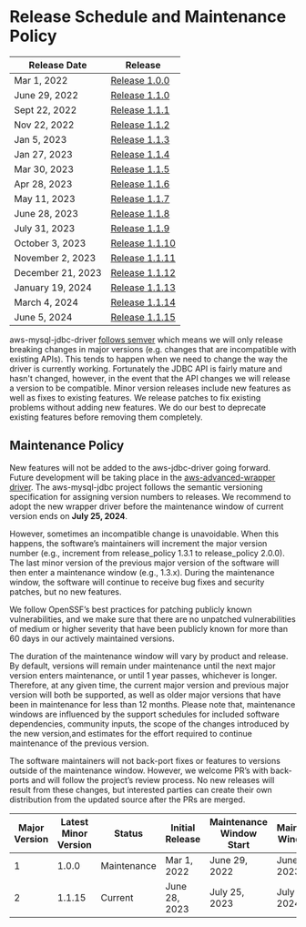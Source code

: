 # Release Schedule and Maintenance Policy
| Release Date      | Release                                                                         |
|-------------------|---------------------------------------------------------------------------------|
| Mar 1, 2022       | [Release 1.0.0](https://github.com/awslabs/aws-mysql-jdbc/releases/tag/1.0.0)   |  
| June 29, 2022     | [Release 1.1.0](https://github.com/awslabs/aws-mysql-jdbc/releases/tag/1.1.0)   | 
| Sept 22, 2022     | [Release 1.1.1](https://github.com/awslabs/aws-mysql-jdbc/releases/tag/1.1.1)   |
| Nov 22, 2022      | [Release 1.1.2](https://github.com/awslabs/aws-mysql-jdbc/releases/tag/1.1.2)   |  
| Jan 5, 2023       | [Release 1.1.3](https://github.com/awslabs/aws-mysql-jdbc/releases/tag/1.1.3)   |
| Jan 27, 2023      | [Release 1.1.4](https://github.com/awslabs/aws-mysql-jdbc/releases/tag/1.1.4)   |
| Mar 30, 2023      | [Release 1.1.5](https://github.com/awslabs/aws-mysql-jdbc/releases/tag/1.1.5)   |
| Apr 28, 2023      | [Release 1.1.6](https://github.com/awslabs/aws-mysql-jdbc/releases/tag/1.1.6)   |
| May 11, 2023      | [Release 1.1.7](https://github.com/awslabs/aws-mysql-jdbc/releases/tag/1.1.7)   |
| June 28, 2023     | [Release 1.1.8](https://github.com/awslabs/aws-mysql-jdbc/releases/tag/1.1.8)   |
| July 31, 2023     | [Release 1.1.9](https://github.com/awslabs/aws-mysql-jdbc/releases/tag/1.1.9)   |
| October 3, 2023   | [Release 1.1.10](https://github.com/awslabs/aws-mysql-jdbc/releases/tag/1.1.10) |
| November 2, 2023  | [Release 1.1.11](https://github.com/awslabs/aws-mysql-jdbc/releases/tag/1.1.11) |
| December 21, 2023 | [Release 1.1.12](https://github.com/awslabs/aws-mysql-jdbc/releases/tag/1.1.12) |
| January 19, 2024  | [Release 1.1.13](https://github.com/awslabs/aws-mysql-jdbc/releases/tag/1.1.13) |
| March 4, 2024     | [Release 1.1.14](https://github.com/awslabs/aws-mysql-jdbc/releases/tag/1.1.14) |
| June 5, 2024      | [Release 1.1.15](https://github.com/awslabs/aws-mysql-jdbc/releases/tag/1.1.15) |


aws-mysql-jdbc-driver [follows semver](https://semver.org/#semantic-versioning-200) which means we will only release
breaking changes in major versions (e.g. changes that are incompatible with existing APIs). This tends to happen when we need to change
the way the driver is currently working. Fortunately the JDBC API is fairly mature and hasn't changed, however, in the event that
the API changes we will release a version to be compatible. Minor version releases include new features as well as fixes to existing
features. We release patches to fix existing problems without adding new features. We do our best to deprecate existing features before
removing them completely.

## Maintenance Policy

New features will not be added to the aws-jdbc-driver going forward. Future development will be taking place in the
[aws-advanced-wrapper driver](https://github.com/awslabs/aws-advanced-jdbc-wrapper).
The aws-mysql-jdbc project follows the semantic versioning specification for assigning version numbers
to releases. We recommend to adopt the new wrapper driver before the maintenance window of current version ends on **July 25, 2024**.

However, sometimes an incompatible change is unavoidable. When this happens, the software’s maintainers will increment
the major version number (e.g., increment from release_policy 1.3.1 to release_policy 2.0.0).
The last minor version of the previous major version of the software will then enter a maintenance window
(e.g., 1.3.x). During the maintenance window, the software will continue to receive bug fixes and security patches,
but no new features.

We follow OpenSSF’s best practices for patching publicly known vulnerabilities, and we make sure that there are
no unpatched vulnerabilities of medium or higher severity that have been publicly known for more than 60 days
in our actively maintained versions.

The duration of the maintenance window will vary by product and release. By default, versions will remain under maintenance
until the next major version enters maintenance, or until 1 year passes, whichever is longer. Therefore, at any given time,
the current major version and previous major version will both be supported, as well as older major versions that have been
in maintenance for less than 12 months. Please note that, maintenance windows are influenced by the support schedules for included
software dependencies, community inputs, the scope of the changes introduced by the new version,and estimates for the effort
required to continue maintenance of the previous version.

The software maintainers will not back-port fixes or features to versions outside of the maintenance window.
However, we welcome PR’s with back-ports and will follow the project’s review process.
No new releases will result from these changes, but interested parties can create their own distribution
from the updated source after the PRs are merged.

| Major Version | Latest Minor Version | Status      | Initial Release | Maintenance Window Start | Maintenance Window End |
|---------------|----------------------|-------------|-----------------|--------------------------|------------------------|
| 1             | 1.0.0                | Maintenance | Mar 1, 2022     | June 29, 2022            | June 29, 2023          |
| 2             | 1.1.15               | Current     | June 28, 2023   | July 25, 2023            | July 25, 2024          |
